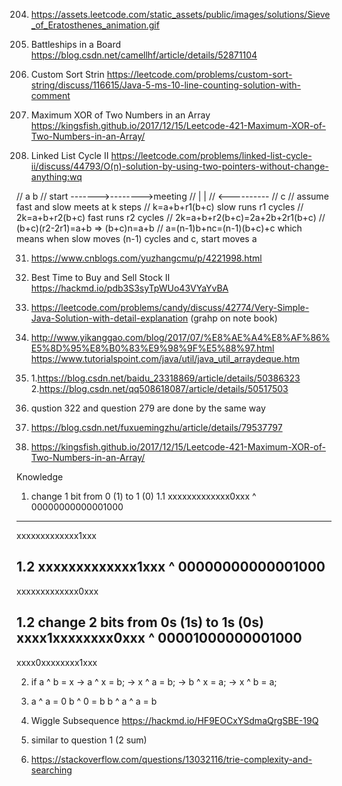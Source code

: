 204. https://assets.leetcode.com/static_assets/public/images/solutions/Sieve_of_Eratosthenes_animation.gif
419. Battleships in a Board
https://blog.csdn.net/camellhf/article/details/52871104

791. Custom Sort Strin
https://leetcode.com/problems/custom-sort-string/discuss/116615/Java-5-ms-10-line-counting-solution-with-comment

421. Maximum XOR of Two Numbers in an Array
https://kingsfish.github.io/2017/12/15/Leetcode-421-Maximum-XOR-of-Two-Numbers-in-an-Array/

142. Linked List Cycle II
https://leetcode.com/problems/linked-list-cycle-ii/discuss/44793/O(n)-solution-by-using-two-pointers-without-change-anything:wq

//                  a        b 
//         start ------->-------->meeting
//                      |         |
//                      <----------
//                           c
//         assume fast and slow meets at k steps
//         k=a+b+r1(b+c) slow runs r1 cycles
//         2k=a+b+r2(b+c) fast runs r2 cycles
//         2k=a+b+r2(b+c)=2a+2b+2r1(b+c)
//         (b+c)(r2-2r1)=a+b => (b+c)n=a+b
//         a=(n-1)b+nc=(n-1)(b+c)+c which means when slow moves (n-1) cycles and c, start moves a

31. https://www.cnblogs.com/yuzhangcmu/p/4221998.html

122. Best Time to Buy and Sell Stock II
https://hackmd.io/pdb3S3syTpWUo43VYaYvBA

135. https://leetcode.com/problems/candy/discuss/42774/Very-Simple-Java-Solution-with-detail-explanation (grahp on note book)

239. http://www.yikanggao.com/blog/2017/07/%E8%AE%A4%E8%AF%86%E5%8D%95%E8%B0%83%E9%98%9F%E5%88%97.html
     https://www.tutorialspoint.com/java/util/java_util_arraydeque.htm

319. 1.https://blog.csdn.net/baidu_23318869/article/details/50386323
     2.https://blog.csdn.net/qq508618087/article/details/50517503

322. qustion 322 and question 279 are done by the same way

331. https://blog.csdn.net/fuxuemingzhu/article/details/79537797

421. https://kingsfish.github.io/2017/12/15/Leetcode-421-Maximum-XOR-of-Two-Numbers-in-an-Array/

Knowledge
1. change 1 bit from 0 (1) to 1 (0)
1.1
  xxxxxxxxxxxxx0xxx
^ 00000000000001000
----------------------
  xxxxxxxxxxxxx1xxx

1.2
  xxxxxxxxxxxxx1xxx
^ 00000000000001000
----------------------
  xxxxxxxxxxxxx0xxx

1.2 change 2 bits from 0s (1s) to 1s (0s)
  xxxx1xxxxxxxx0xxx
^ 00001000000001000
----------------------
  xxxx0xxxxxxxx1xxx

2. if a ^ b = x
   -> a ^ x = b;
   -> x ^ a = b;
   -> b ^ x = a;
   -> x ^ b = a;

3. a ^ a = 0
   b ^ 0 = b
   b ^ a ^ a = b

376. Wiggle Subsequence
https://hackmd.io/HF9EOCxYSdmaQrgSBE-19Q

560. similar to question 1 (2 sum)

648. https://stackoverflow.com/questions/13032116/trie-complexity-and-searching

